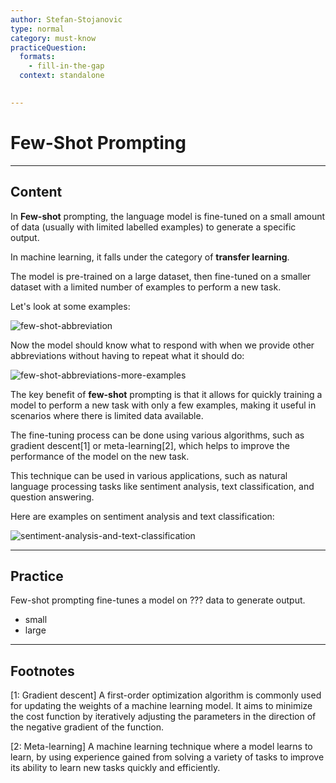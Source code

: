 ```yaml
---
author: Stefan-Stojanovic
type: normal
category: must-know
practiceQuestion:
  formats:
    - fill-in-the-gap
  context: standalone
 

---
```


# Few-Shot Prompting

---

## Content

In **Few-shot** prompting, the language model is fine-tuned on a small amount of data (usually with limited labelled examples) to generate a specific output. 

In machine learning, it falls under the category of **transfer learning**.

The model is pre-trained on a large dataset, then fine-tuned on a smaller dataset with a limited number of examples to perform a new task.

Let's look at some examples:

![few-shot-abbreviation](https://img.enkipro.com/d97db4d87ecd2e0ee39a338a3b1f0c50.png)

Now the model should know what to respond with when we provide other abbreviations without having to repeat what it should do:

![few-shot-abbreviations-more-examples](https://img.enkipro.com/105e6c55b99be01339b35612b7611d39.png)

The key benefit of **few-shot** prompting is that it allows for quickly training a model to perform a new task with only a few examples, making it useful in scenarios where there is limited data available.

The fine-tuning process can be done using various algorithms, such as gradient descent[1] or meta-learning[2], which helps to improve the performance of the model on the new task.

This technique can be used in various applications, such as natural language processing tasks like sentiment analysis, text classification, and question answering.

Here are examples on sentiment analysis and text classification:

![sentiment-analysis-and-text-classification](https://img.enkipro.com/2ddb08d1bf5a0b14b886ec20fa245a63.png)


---
## Practice

Few-shot prompting fine-tunes a model on ??? data to generate output.

- small
- large

---
## Footnotes

[1: Gradient descent]
A first-order optimization algorithm is commonly used for updating the weights of a machine learning model. It aims to minimize the cost function by iteratively adjusting the parameters in the direction of the negative gradient of the function.

[2: Meta-learning]
A machine learning technique where a model learns to learn, by using experience gained from solving a variety of tasks to improve its ability to learn new tasks quickly and efficiently.